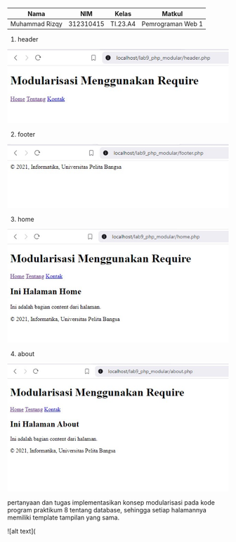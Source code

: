 | Nama                    | NIM        | Kelas   | Matkul            |
|-------------------------|------------|---------|-------------------|
| Muhammad Rizqy | 312310415  | TI.23.A4| Pemrograman Web 1 |

1. header

![alt text](https://github.com/Rizqy679/Lab9Web/blob/main/header.jpg)

2. footer

![alt text](https://github.com/Rizqy679/Lab9Web/blob/main/footer.jpg)

3. home

![alt text](https://github.com/Rizqy679/Lab9Web/blob/main/home.jpg)

4. about

![alt text](https://github.com/Rizqy679/Lab9Web/blob/main/about.jpg)

pertanyaan dan tugas implementasikan konsep modularisasi pada kode program praktikum 8 tentang database, sehingga setiap 
halamannya memiliki template tampilan yang sama.

![alt text](
